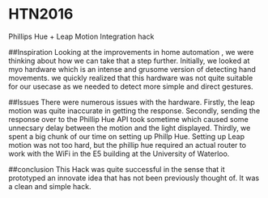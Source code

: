 # HTN2016
Phillips Hue + Leap Motion Integration hack

##Inspiration
Looking at the improvements in home automation , we were thinking about how we can take that a step further.
Initially, we looked at myo hardware which is an intense and grusome version of detecting hand movements. we quickly realized that this hardware was not quite suitable for our usecase as we needed to detect more simple and direct gestures. 

##Issues
There were numerous issues with the hardware. 
Firstly, the leap motion was quite inaccurate in getting the response.
Secondly, sending the response over to the Phillip Hue API took sometime which caused some unnecsary delay between the motion and the light displayed. 
Thirdly, we spent a big chunk of our time on setting up Phillp Hue. Setting up Leap motion was not too hard, but the phillip hue required an actual router to work with the WiFi in the E5 building at the University of Waterloo. 

##conclusion
This Hack was quite successful in the sense that it prototyped an innovate idea that has not been previously thought of. It was a clean and simple hack. 

